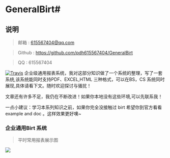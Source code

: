 # GeneralBirt#



## 说明 ##





> 邮箱 : 615567404@qq.com

> Github : https://github.com/pdh615567404/GeneralBirt

> QQ : 615567404


[![Travis](https://img.shields.io/badge/language-Java-yellow.svg)](https://github.com/pdh615567404/GeneralBirt)
企业级通用报表系统，我对这部分知识做了一个系统的整理，写了一套系统,该系统能同时支持PDF、EXCEL,HTML 三种格式，可以在BS，CS 系统同时展现,具体请看下文。随时欢迎探讨与骚扰！

文章还有许多不足，我仍在不断改进！如果你本地没有这些环境,可以先联系我！

一点小建议：学习本系列知识之前，如果你完全没接触过 birt 希望你到官方看看example  and doc 。这样效果更好噢~



### 企业通用Birt 系统 ###




> 平时常用报表展示图

![](https://i.imgur.com/xJMxX35.png)



